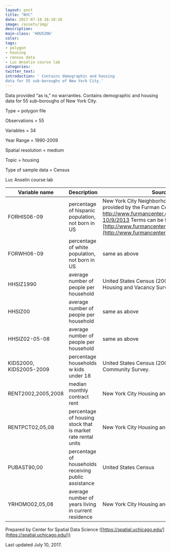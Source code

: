 ```yaml
---
layout: post
title: "NYC"
date: 2017-07-18 16:10:16
image: /assets/img/
description:
main-class: 'HOUSING'
color:
tags:
- polygon
- housing
- census data
- Luc Anselin course lab
categories:
twitter_text:
introduction: ' Contains demographic and housing
data for 55 sub-boroughs of New York City.'
---
```

<script>
  var map = L.map('map');
  L.tileLayer('https://api.tiles.mapbox.com/v4/{id}/{z}/{x}/{y}.png?access_token=pk.eyJ1IjoibWFwYm94IiwiYSI6ImNpejY4NXVycTA2emYycXBndHRqcmZ3N3gifQ.rJcFIG214AriISLbB6B5aw', { <!--this is the URL for the nyc Geojson-->
		maxZoom: 18,
		attribution: 'Map data &copy; <a href="http://openstreetmap.org">OpenStreetMap</a> contributors, ' +
			'<a href="http://creativecommons.org/licenses/by-sa/2.0/">CC-BY-SA</a>, ' +
			'Imagery © <a href="http://mapbox.com">Mapbox</a>',
		id: 'mapbox.light'
	}).addTo(map);

  map.scrollWheelZoom.disable();
  map.touchZoom.disable();
  var enableMapInteraction = function () {
      map.scrollWheelZoom.enable();
      map.touchZoom.enable();
  }
  $('#map').on('click touch', enableMapInteraction);
$('#map').on('mouseout', function(){ map.scrollWheelZoom.disable();});

  var smallIcon = L.icon({
         iconUrl: '../assets/img/icons/blue.png',
         iconSize: [16, 16], // size of the icon
         });

   function onEachFeature(feature, layer) {
     //console.log(feature);
     var txt = "";
     for (var fname in feature.properties) {
       txt += fname;
       txt += " : ";
       txt += feature.properties[fname];
       txt += "<br/>";
     }
     layer.bindPopup(txt);
   }


  // load GeoJSON from an external file
  // load GeoJSON from an external file
  $.getJSON("../data/nyc.geojson",function(data){
    // add GeoJSON layer to the map once the file is loaded
    var json = L.geoJson(data, {
      pointToLayer: function(feature, latlng) {
        
        return L.marker(latlng, {
          icon: smallIcon
        });
      },
      onEachFeature: onEachFeature
    });
    json.addTo(map);
    map.fitBounds(json.getBounds());
  });

</script>


Data provided "as is," no warranties. Contains demographic and housing
data for 55 sub-boroughs of New York City.


Type = polygon file

Observations = 55

Variables = 34

Year Range =
1990-2009

Spatial resolution = medium


Topic = housing

Type of sample data = Census

Luc Anselin course lab

|Variable name | Description | Source|
|--------------|-------------|-------|
|FORHIS06-09 | percentage of hispanic population, not born in US | New York City Neighborhood Information provided by the Furman Center, retrieved from [http://www.furmancenter.org/data/search on 10/9/2013](http://www.furmancenter.org/data/search%20on%2010/9/2013.) Terms can be found at [http://www.furmancenter.org/data/disclaimer](http://www.furmancenter.org/data/disclaimer/).|
|FORWH06-09 | percentage of white population, not born in US|same as above|
|HHSIZ1990 | average number of people per household | United States Census (2000), New York City Housing and Vacancy Survey.|
| HHSIZ00 | average number of people per household | same as above|
|HHSIZ02-05-08 | average number of people per household| same as above|
|KIDS2000, KIDS2005-2009|percentage households w kids under 18 |United States Census (2000), American Community Survey.|
|RENT2002,2005,2008 | median monthly contract rent|New York City Housing and Vacancy Survey|
|RENTPCT02,05,08|percentage of housing stock that is market rate rental units|New York City Housing and Vacancy Survey.
|PUBAST90,00|percentage of households receiving public assistance|United States Census
|YRHOMO02,05,08|average number of years living in current residence|New York City Housing and Vacancy Survey.|

Prepared by Center for Spatial Data Science
([https://spatial.uchicago.edu/](https://spatial.uchicago.edu/))

 Last updated July 10, 2017.
